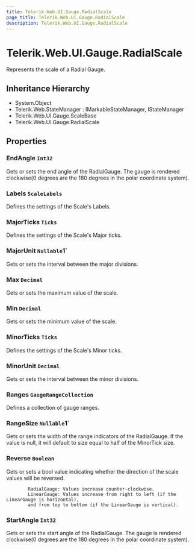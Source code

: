 ```yaml
---
title: Telerik.Web.UI.Gauge.RadialScale
page_title: Telerik.Web.UI.Gauge.RadialScale
description: Telerik.Web.UI.Gauge.RadialScale
---
```


# Telerik.Web.UI.Gauge.RadialScale

Represents the scale of a Radial Gauge.

## Inheritance Hierarchy

* System.Object
* Telerik.Web.StateManager : IMarkableStateManager, IStateManager
* Telerik.Web.UI.Gauge.ScaleBase
* Telerik.Web.UI.Gauge.RadialScale

## Properties

###  EndAngle `Int32`

Gets or sets the end angle of the RadialGauge.
            The gauge is rendered clockwise(0 degrees are the 180 degrees in the polar coordinate system).

###  Labels `ScaleLabels`

Defines the settings of the Scale's Labels.

###  MajorTicks `Ticks`

Defines the settings of the Scale's Major ticks.

###  MajorUnit `Nullable`1`

Gets or sets the interval between the major divisions.

###  Max `Decimal`

Gets or sets the maximum value of the scale.

###  Min `Decimal`

Gets or sets the minimum value of the scale.

###  MinorTicks `Ticks`

Defines the settings of the Scale's Minor ticks.

###  MinorUnit `Decimal`

Gets or sets the interval between the minor divisions.

###  Ranges `GaugeRangeCollection`

Defines a collection of gauge ranges.

###  RangeSize `Nullable`1`

Gets or sets the width of the range indicators of the RadialGauge.
            If the value is null, it will default to size equal to half of the MinorTick size.

###  Reverse `Boolean`

Gets or sets a bool value indicating whether the direction of the scale values will be reversed.
            
            RadialGauge: Values increase counter-clockwise.
            LinearGauge: Values increase from right to left (if the LinearGauge is horizontal), 
            and from top to bottom (if the LinearGauge is vertical).

###  StartAngle `Int32`

Gets or sets the start angle of the RadialGauge.
            The gauge is rendered clockwise(0 degrees are the 180 degrees in the polar coordinate system).

